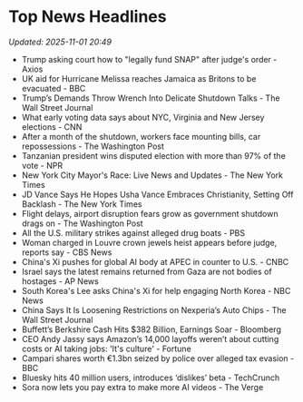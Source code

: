 # Top News Headlines

_Updated: 2025-11-01 20:49_

- Trump asking court how to "legally fund SNAP" after judge's order - Axios
- UK aid for Hurricane Melissa reaches Jamaica as Britons to be evacuated - BBC
- Trump’s Demands Throw Wrench Into Delicate Shutdown Talks - The Wall Street Journal
- What early voting data says about NYC, Virginia and New Jersey elections - CNN
- After a month of the shutdown, workers face mounting bills, car repossessions - The Washington Post
- Tanzanian president wins disputed election with more than 97% of the vote - NPR
- New York City Mayor's Race: Live News and Updates - The New York Times
- JD Vance Says He Hopes Usha Vance Embraces Christianity, Setting Off Backlash - The New York Times
- Flight delays, airport disruption fears grow as government shutdown drags on - The Washington Post
- All the U.S. military strikes against alleged drug boats - PBS
- Woman charged in Louvre crown jewels heist appears before judge, reports say - CBS News
- China's Xi pushes for global AI body at APEC in counter to U.S. - CNBC
- Israel says the latest remains returned from Gaza are not bodies of hostages - AP News
- South Korea's Lee asks China's Xi for help engaging North Korea - NBC News
- China Says It Is Loosening Restrictions on Nexperia’s Auto Chips - The Wall Street Journal
- Buffett’s Berkshire Cash Hits $382 Billion, Earnings Soar - Bloomberg
- CEO Andy Jassy says Amazon’s 14,000 layoffs weren’t about cutting costs or AI taking jobs: 'It's culture' - Fortune
- Campari shares worth €1.3bn seized by police over alleged tax evasion - BBC
- Bluesky hits 40 million users, introduces ‘dislikes’ beta - TechCrunch
- Sora now lets you pay extra to make more AI videos - The Verge